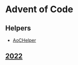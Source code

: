 # Advent of Code
## Helpers
* [AoCHelper](https://github.com/eduherminio/AoCHelper)

## [2022](https://adventofcode.com/2022)